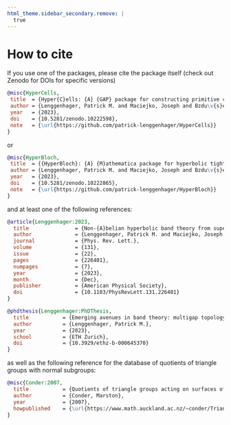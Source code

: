 ```yaml
---
html_theme.sidebar_secondary.remove: |
  true
---
```


# How to cite

If you use one of the packages, please cite the package itself (check out Zenodo for DOIs for specific versions)
```BibTeX
@misc{HyperCells,
 title  = {Hyper{C}ells: {A} {GAP} package for constructing primitive cells and supercells of hyperbolic lattices},
 author = {Lenggenhager, Patrick M. and Maciejko, Joseph and Bzdu\v{s}ek, Tom\'{a}\v{s}},
 year   = {2023},
 doi    = {10.5281/zenodo.10222598},
 note   = {\url{https://github.com/patrick-lenggenhager/HyperCells}}
}
```
or
```BibTeX
@misc{HyperBloch,
 title  = {{HyperBloch}: {A} {M}athematica package for hyperbolic tight-binding models and the supercell method},
 author = {Lenggenhager, Patrick M. and Maciejko, Joseph and Bzdu\v{s}ek, Tom\'{a}\v{s}},
 year   = {2023},
 doi    = {10.5281/zenodo.10222865},
 note   = {\url{https://github.com/patrick-lenggenhager/HyperBloch}}
}
```
and at least one of the following references:
```BibTeX
@article{Lenggenhager:2023,
  title               = {Non-{A}belian hyperbolic band theory from supercells}, 
  author              = {Lenggenhager, Patrick M. and Maciejko, Joseph and Bzdu\v{s}ek, Tom\'{a}\v{s}},
  journal             = {Phys. Rev. Lett.},
  volume              = {131},
  issue               = {22},
  pages               = {226401},
  numpages            = {7},
  year                = {2023},
  month               = {Dec},
  publisher           = {American Physical Society},
  doi                 = {10.1103/PhysRevLett.131.226401}
}

@phdthesis{Lenggenhager:PhDThesis,
  title           = {Emerging avenues in band theory: multigap topology and hyperbolic lattices},
  author          = {Lenggenhager, Patrick M.}, 
  year            = {2023},
  school          = {ETH Zurich},
  doi             = {10.3929/ethz-b-000645370}
}
```
as well as the following reference for the database of quotients of triangle groups
with normal subgroups:
```BibTeX
@misc{Conder:2007,
  title           = {Quotients of triangle groups acting on surfaces of genus 2 to 101},
  author          = {Conder, Marston},
  year            = {2007},
  howpublished    = {\url{https://www.math.auckland.ac.nz/~conder/TriangleGroupQuotients101.txt}}
}
```